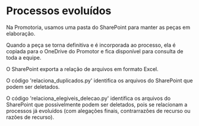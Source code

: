 # Processos evoluídos

Na Promotoria, usamos uma pasta do SharePoint para manter as peças em elaboração.

Quando a peça se torna definitiva e é incorporada ao processo, ela é copiada para o OneDrive do Promotor e fica disponível para consulta de toda a equipe.

O SharePoint exporta a relação de arquivos em formato Excel.

O código 'relaciona_duplicados.py' identifica os arquivos do SharePoint que podem ser deletados.

O código 'relaciona_elegiveis_delecao.py' identifica os arquivos do SharePoint que possivelmente podem ser deletados, pois se relacionam a processos já evoluídos (com alegações finais, contrarrazões de recurso ou razões de recurso).
